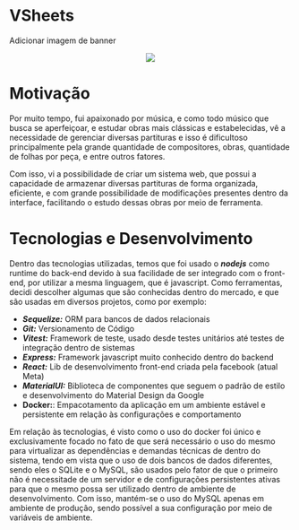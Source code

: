 # VSheets

Adicionar imagem de banner

<p align="center">
  <a href="https://skillicons.dev">
    <img src="https://skillicons.dev/icons?i=docker,git,mysql,sqlite,sequelize,vitest,express,javascript,react,daisyui" />
  </a>
</p>

# Motivação
Por muito tempo, fui apaixonado por música, e como todo músico que busca se aperfeiçoar, e estudar obras mais clássicas e estabelecidas, vê a necessidade 
de gerenciar diversas partituras e isso é dificultoso principalmente pela grande quantidade de compositores, obras, quantidade de folhas por peça, e entre outros fatores.

Com isso, vi a possibilidade de criar um sistema web, que possui a capacidade de armazenar diversas partituras de forma organizada, eficiente, e com grande possibilidade 
de modificações presentes dentro da interface, facilitando o estudo dessas obras por meio de ferramenta.

# Tecnologias e Desenvolvimento

Dentro das tecnologias utilizadas, temos que foi usado o ***nodejs*** como runtime do back-end devido à sua facilidade 
de ser integrado com o front-end, por utilizar a mesma linguagem, que é javascript. Como ferramentas, decidi descolher 
algumas que são conhecidas dentro do mercado, e que são usadas em diversos projetos, como por exemplo:

- ***Sequelize:*** ORM para bancos de dados relacionais
- ***Git:*** Versionamento de Código
- ***Vitest:*** Framework de teste, usado desde testes unitários até testes de integração dentro de sistemas
- ***Express:*** Framework javascript muito conhecido dentro do backend
- ***React:*** Lib de desenvolvimento front-end criada pela facebook (atual Meta) 
- ***MaterialUI:*** Biblioteca de componentes que seguem o padrão de estilo e desenvolvimento do Material Design da Google
- **Docker:**: Empacotamento da aplicação em um ambiente estável e persistente em relação às configurações e comportamento 

Em relação às tecnologias, é visto como o uso do docker foi único e exclusivamente focado no fato de que será necessário o uso do mesmo para 
virtualizar as dependências e demandas técnicas de dentro do sistema, tendo em vista que o uso de dois bancos de dados diferentes, sendo eles
o SQLite e o MySQL, são usados pelo fator de que o primeiro não é necessitade de um servidor e de configurações persistentes ativas para que 
o mesmo possa ser utilizado dentro de ambiente de desenvolvimento. Com isso, mantém-se o uso do MySQL apenas em ambiente de produção, sendo 
possível a sua configuração por meio de variáveis de ambiente.





